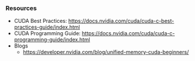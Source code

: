 ### Resources
- CUDA Best Practices: https://docs.nvidia.com/cuda/cuda-c-best-practices-guide/index.html
- CUDA Programming Guide: https://docs.nvidia.com/cuda/cuda-c-programming-guide/index.html
- Blogs
    - https://developer.nvidia.com/blog/unified-memory-cuda-beginners/
